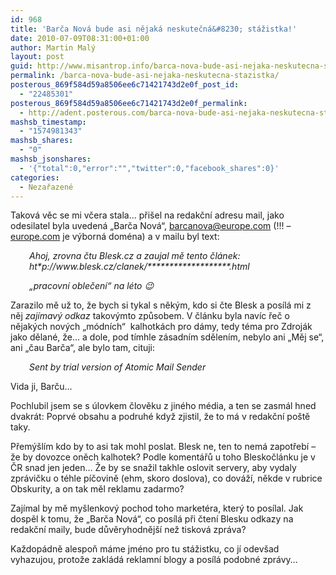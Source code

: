 ```yaml
---
id: 968
title: 'Barča Nová bude asi nějaká neskutečná&#8230; stážistka!'
date: 2010-07-09T08:31:00+01:00
author: Martin Malý
layout: post
guid: http://www.misantrop.info/barca-nova-bude-asi-nejaka-neskutecna-stazistka/
permalink: /barca-nova-bude-asi-nejaka-neskutecna-stazistka/
posterous_869f584d59a8506ee6c71421743d2e0f_post_id:
  - "22485301"
posterous_869f584d59a8506ee6c71421743d2e0f_permalink:
  - http://adent.posterous.com/barca-nova-bude-asi-nejaka-neskutecna-stazist
mashsb_timestamp:
  - "1574981343"
mashsb_shares:
  - "0"
mashsb_jsonshares:
  - '{"total":0,"error":"","twitter":0,"facebook_shares":0}'
categories:
  - Nezařazené
---
```

Taková věc se mi včera stala&#8230; přišel na redakční adresu mail, jako odesilatel byla uvedená &#8222;Barča Nová&#8220;, <barcanova@europe.com> (!!! &#8211; [europe.com](http://www.europe.com) je výborná doména) a v mailu byl text:

<p style="padding-left: 30px;">
  <em>Ahoj, zrovna čtu Blesk.cz a zaujal mě tento článek: ht*p://www.blesk.cz/clanek/*******************.html</em>
</p>

<p style="padding-left: 30px;">
  <em>&#8222;pracovní oblečení&#8220; na léto 😉</em>
</p>

Zarazilo mě už to, že bych si tykal s někým, kdo si čte Blesk a posílá mi z něj _zajímavý odkaz_ takovýmto způsobem. V článku byla navíc řeč o nějakých nových &#8222;módních&#8220;  kalhotkách pro dámy, tedy téma pro Zdroják jako dělané, že&#8230; a dole, pod tímhle zásadním sdělením, nebylo ani &#8222;Měj se&#8220;, ani &#8222;čau Barča&#8220;, ale bylo tam, cituji:

<p style="padding-left: 30px;">
  <em>Sent by trial version of Atomic Mail Sender</em>
</p>

Vida ji, Barču&#8230;

Pochlubil jsem se s úlovkem člověku z jiného média, a ten se zasmál hned dvakrát: Poprvé obsahu a podruhé když zjistil, že to má v redakční poště taky.

Přemýšlím kdo by to asi tak mohl poslat. Blesk ne, ten to nemá zapotřebí &#8211; že by dovozce oněch kalhotek? Podle komentářů u toho Bleskočlánku je v ČR snad jen jeden&#8230; Že by se snažil takhle oslovit servery, aby vydaly zprávičku o téhle píčovině (ehm, skoro doslova), co dováží, někde v rubrice Obskurity, a on tak měl reklamu zadarmo?

Zajímal by mě myšlenkový pochod toho marketéra, který to posílal. Jak dospěl k tomu, že &#8222;Barča Nová&#8220;, co posílá při čtení Blesku odkazy na redakční maily, bude důvěryhodnější než tisková zpráva?

Každopádně alespoň máme jméno pro tu stážistku, co jí odevšad vyhazujou, protože zakládá reklamní blogy a posílá podobné zprávy&#8230;